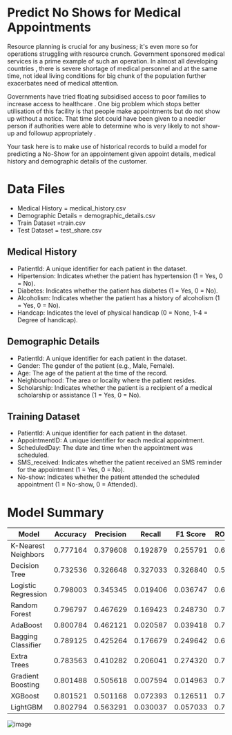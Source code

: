 # Predict No Shows for Medical Appointments
Resource planning is crucial for any business; it's even more so for operations struggling with
resource crunch. Government sponsored medical services is a prime example of such an
operation. In almost all developing countries , there is severe shortage of medical personnel and
at the same time, not ideal living conditions for big chunk of the population further exacerbates
need of medical attention.

Governments have tried floating subsidised access to poor families to increase access to
healthcare . One big problem which stops better utilisation of this facility is that people make
appointments but do not show up without a notice. That time slot could have been given to a
needier person if authorities were able to determine who is very likely to not show-up and
followup appropriately .

Your task here is to make use of historical records to build a model for predicting a No-Show for
an appointement given appoint details, medical history and demographic details of the customer.

# Data Files
- Medical History = medical_history.csv
- Demographic Details = demographic_details.csv
- Train Dataset =train.csv
- Test Dataset = test_share.csv

## Medical History
- PatientId: A unique identifier for each patient in the dataset.
- Hipertension: Indicates whether the patient has hypertension (1 = Yes, 0 = No).
- Diabetes: Indicates whether the patient has diabetes (1 = Yes, 0 = No).
- Alcoholism: Indicates whether the patient has a history of alcoholism (1 = Yes, 0 = No).
- Handcap: Indicates the level of physical handicap (0 = None, 1-4 = Degree of handicap).

## Demographic Details
- PatientId: A unique identifier for each patient in the dataset.
- Gender: The gender of the patient (e.g., Male, Female).
- Age: The age of the patient at the time of the record.
- Neighbourhood: The area or locality where the patient resides.
- Scholarship: Indicates whether the patient is a recipient of a medical scholarship or assistance (1 = Yes, 0 = No).

## Training Dataset 
- PatientId: A unique identifier for each patient in the dataset.
- AppointmentID: A unique identifier for each medical appointment.
- ScheduledDay: The date and time when the appointment was scheduled.
- SMS_received: Indicates whether the patient received an SMS reminder for the appointment (1 = Yes, 0 = No).
- No-show: Indicates whether the patient attended the scheduled appointment (1 = No-show, 0 = Attended).

# Model Summary
| Model                | Accuracy | Precision | Recall  | F1 Score | ROC AUC  |
|----------------------|----------|-----------|---------|----------|----------|
| K-Nearest Neighbors   | 0.777164 | 0.379608  | 0.192879| 0.255791 | 0.666406 |
| Decision Tree         | 0.732536 | 0.326648  | 0.327033| 0.326840 | 0.579985 |
| Logistic Regression   | 0.798003 | 0.345345  | 0.019406| 0.036747 | 0.667373 |
| Random Forest         | 0.796797 | 0.467629  | 0.169423| 0.248730 | 0.727434 |
| AdaBoost              | 0.800784 | 0.462121  | 0.020587| 0.039418 | 0.727858 |
| Bagging Classifier    | 0.789125 | 0.425264  | 0.176679| 0.249642 | 0.694638 |
| Extra Trees           | 0.783563 | 0.410282  | 0.206041| 0.274320 | 0.702551 |
| Gradient Boosting     | 0.801488 | 0.505618  | 0.007594| 0.014963 | 0.732677 |
| XGBoost               | 0.801521 | 0.501168  | 0.072393| 0.126511 | 0.739448 |
| LightGBM              | 0.802794 | 0.563291  | 0.030037| 0.057033 | 0.738784 |

![image](https://github.com/user-attachments/assets/1185a849-232d-4aae-bd12-b95d2f61aef1)


